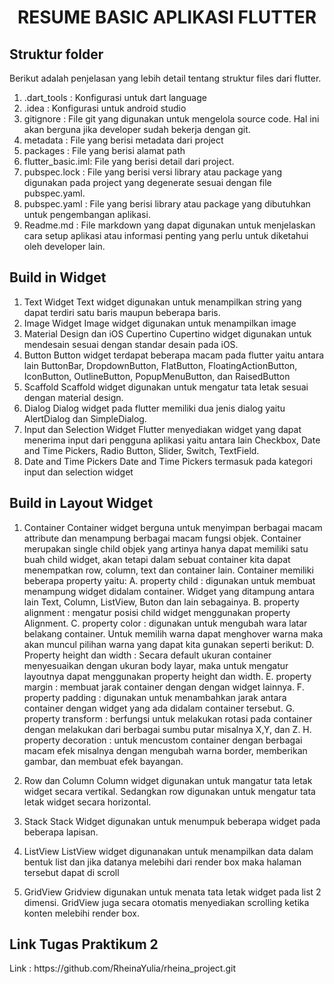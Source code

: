 <center><h1> RESUME BASIC APLIKASI FLUTTER </h1></center>

## Struktur folder
Berikut adalah penjelasan yang lebih detail tentang struktur files dari flutter.
1. .dart_tools : Konfigurasi untuk dart language
2. .idea : Konfigurasi untuk android studio
3. gitignore : File git yang digunakan untuk mengelola source code. Hal ini akan
 berguna jika developer sudah bekerja dengan git.
4. metadata : File yang berisi metadata dari project
5. packages : File yang berisi alamat path
6. flutter_basic.iml: File yang berisi detail dari project.
7. pubspec.lock : File yang berisi versi library atau package yang digunakan pada
 project yang degenerate sesuai dengan file pubspec.yaml.
8. pubspec.yaml : File yang berisi library atau package yang dibutuhkan untuk
 pengembangan aplikasi.
9. Readme.md : File markdown yang dapat digunakan untuk menjelaskan cara setup
aplikasi atau informasi penting yang perlu untuk diketahui oleh
developer lain.

## Build in Widget

1.	Text Widget
Text widget digunakan untuk menampilkan string yang dapat terdiri satu baris maupun beberapa baris.
2.	Image Widget
Image widget digunakan untuk menampilkan image
3.	Material Design dan iOS Cupertino
Cupertino widget digunakan untuk mendesain sesuai dengan standar desain pada iOS.
4.	Button
Button widget terdapat beberapa macam pada flutter yaitu antara lain ButtonBar, DropdownButton, FlatButton, FloatingActionButton, IconButton, OutlineButton, PopupMenuButton, dan RaisedButton
5.	Scaffold
Scaffold widget digunakan untuk mengatur tata letak sesuai dengan material design.
6.	Dialog
Dialog widget pada flutter memiliki dua jenis dialog yaitu AlertDialog dan SimpleDialog.
7.	Input dan Selection Widget
Flutter menyediakan widget yang dapat menerima input dari pengguna aplikasi yaitu antara lain Checkbox, Date and Time Pickers, Radio Button, Slider, Switch, TextField.
8.	Date and Time Pickers
Date and Time Pickers termasuk pada kategori input dan selection widget

## Build in Layout Widget
1.	Container
Container widget berguna untuk menyimpan berbagai macam attribute dan menampung berbagai macam fungsi objek. Container merupakan single child objek yang artinya hanya dapat memiliki satu buah child widget, akan tetapi dalam sebuat container kita dapat menempatkan row, column, text dan container lain. Container memiliki beberapa property yaitu:
A.	property child : digunakan untuk membuat menampung widget didalam container. Widget yang ditampung antara lain Text, Column, ListView, Buton dan lain sebagainya.
B.	property alignment : mengatur posisi child widget menggunakan property Alignment.
C.	property color : digunakan untuk mengubah wara latar belakang container. Untuk memilih warna dapat menghover warna maka akan muncul pilihan warna yang dapat kita gunakan seperti berikut:
D.	Property height dan width : Secara default ukuran container menyesuaikan dengan ukuran body layar, maka untuk mengatur layoutnya dapat menggunakan property height dan width.
E.	property margin : membuat jarak container dengan dengan widget lainnya.
F.	property padding : digunakan untuk menambahkan jarak antara container dengan widget yang ada didalam container tersebut.
G.	property transform : berfungsi untuk melakukan rotasi pada container dengan melakukan dari berbagai sumbu putar misalnya X,Y, dan Z.
H.	property decoration : untuk mencustom container dengan berbagai macam efek misalnya dengan mengubah warna border, memberikan gambar, dan membuat efek bayangan.

2.	Row dan Column
Column widget digunakan untuk mangatur tata letak widget secara vertikal. Sedangkan row digunakan untuk mengatur tata letak widget secara horizontal.
3.	Stack
Stack Widget digunakan untuk menumpuk beberapa widget pada beberapa lapisan.
4.	ListView
ListView widget digunanakan untuk menampilkan data dalam bentuk list dan jika datanya melebihi dari render box maka halaman tersebut dapat di scroll
5.	GridView
Gridview digunakan untuk menata tata letak widget pada list 2 dimensi. GridView juga secara otomatis menyediakan scrolling ketika konten melebihi render box.

<h2>Link Tugas Praktikum 2</h2>
Link : https://github.com/RheinaYulia/rheina_project.git
